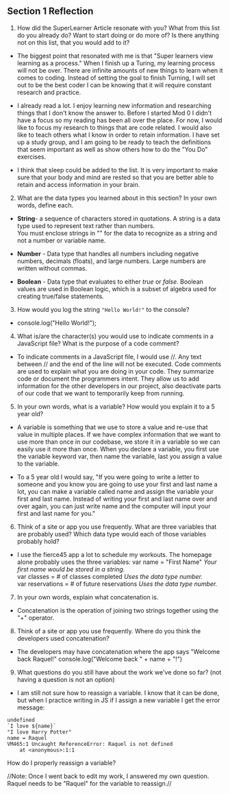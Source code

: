 ## Section 1 Reflection

1. How did the SuperLearner Article resonate with you? What from this list do you already do? Want to start doing or do more of? Is there anything not on this list, that you would add to it?

* The biggest point that resonated with me is that "Super learners view learning as a process."  When I finish up a Turing, my learning process will not be over.  There are infinite amounts of new things to learn when it comes to coding.  Instead of setting the goal to finish Turning, I will set out to be the best coder I can be knowing that it will require constant research and practice.  

* I already read a lot.  I enjoy learning new information and researching things that I don't know the answer to.  Before I started Mod 0 I didn't have a focus so my reading has been all over the place.  For now, I would like to focus my research to things that are code related.  I would also like to teach others what I know in order to retain information.  I have set up a study group, and I am going to be ready to teach the definitions that seem important as well as show others how to do the "You Do" exercises.  

* I think that sleep could be added to the list.  It is very important to make sure that your body and mind are rested so that you are better able to retain and access information in your brain.  

2. What are the data types you learned about in this section? In your own words, define each.
* __String__- a sequence of characters stored in quotations.  A string is a data type used to represent text rather than numbers.  
You must enclose strings in "" for the data to recognize as a string and not a number or variable name.  

* __Number__ - Data type that handles all numbers including negative numbers, decimals (floats), and large numbers.  Large
numbers are written without commas.  

* __Boolean__ - Data type that evaluates to either *true* or *false*.  Boolean values are used in Boolean logic, which is a
subset of algebra used for creating true/false statements.  

3. How would you log the string `"Hello World!"` to the console?

* console.log("Hello World!");

4. What is/are the character(s) you would use to indicate comments in a JavaScript file? What is the purpose of a code comment?

* To indicate comments in a JavaScript file, I would use //.  Any text between // and the end of the line will not be
executed.  Code comments are used to explain what you are doing in your code.  They summarize code or document the programmers
intent.  They allow us to add information for the other developers in our project, also deactivate parts of our code that we
want to temporarily keep from running.  

5. In your own words, what is a variable? How would you explain it to a 5 year old?

* A variable is something that we use to store a value and re-use that value in multiple places.  If we have complex information that we want to use more than once in our codebase, we store it in a variable so we can easily use it more than once.  When you
declare a variable, you first use the variable keyword var, then name the variable, last you assign a value to the variable.  

* To a 5 year old I would say, "If you were going to write a letter to someone and you know you are going to use your first and last name a lot, you can make a variable called name and assign the variable your first and last name.  Instead of writing your first and last name over and over again, you can just write name and the computer will input your first and last name for you."

6. Think of a site or app you use frequently. What are three variables that are probably used? Which data type would each of those variables probably hold?

* I use the fierce45 app a lot to schedule my workouts.  The homepage alone probably uses the three variables:
var name = "First Name"  *Your first name would be stored in a string.*  
var classes = # of classes completed  *Uses the data type number.*  
var reservations = # of future reservations   *Uses the data type number.*

7. In your own words, explain what concatenation is.

* Concatenation is the operation of joining two strings together using the "+" operator.  

8. Think of a site or app you use frequently. Where do you think the developers used concatenation?

* The developers may have concatenation where the app says "Welcome back Raquel!"
console.log("Welcome back " + name + "!")


9. What questions do you still have about the work we've done so far? (not having a question is not an option)

* I am still not sure how to reassign a variable.  I know that it can be done, but when I practice writing in JS if I assign a new variable I get the error message:
```var name = "Harry Potter"
undefined
`I love ${name}`
"I love Harry Potter"
name = Raquel
VM465:1 Uncaught ReferenceError: Raquel is not defined
    at <anonymous>:1:1
```
How do I properly reassign a variable?

 //Note:  Once I went back to edit my work, I answered my own question.  Raquel
 needs to be "Raquel" for the variable to reassign.//  
